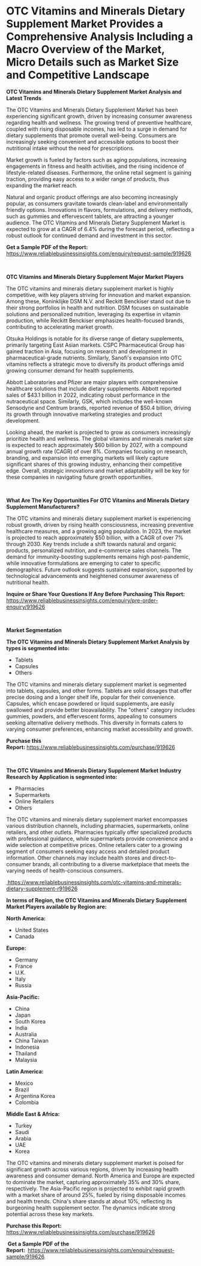 <p><h1>OTC Vitamins and Minerals Dietary Supplement Market Provides a Comprehensive Analysis Including a Macro Overview of the Market, Micro Details such as Market Size and Competitive Landscape</h1></p><p><strong>OTC Vitamins and Minerals Dietary Supplement Market Analysis and Latest Trends</strong></p>
<p><p>The OTC Vitamins and Minerals Dietary Supplement Market has been experiencing significant growth, driven by increasing consumer awareness regarding health and wellness. The growing trend of preventive healthcare, coupled with rising disposable incomes, has led to a surge in demand for dietary supplements that promote overall well-being. Consumers are increasingly seeking convenient and accessible options to boost their nutritional intake without the need for prescriptions.</p><p>Market growth is fueled by factors such as aging populations, increasing engagements in fitness and health activities, and the rising incidence of lifestyle-related diseases. Furthermore, the online retail segment is gaining traction, providing easy access to a wider range of products, thus expanding the market reach.</p><p>Natural and organic product offerings are also becoming increasingly popular, as consumers gravitate towards clean-label and environmentally friendly options. Innovations in flavors, formulations, and delivery methods, such as gummies and effervescent tablets, are attracting a younger audience. The OTC Vitamins and Minerals Dietary Supplement Market is expected to grow at a CAGR of 6.4% during the forecast period, reflecting a robust outlook for continued demand and investment in this sector.</p></p>
<p><strong>Get a Sample PDF of the Report:&nbsp;</strong> <a href="https://www.reliablebusinessinsights.com/enquiry/request-sample/919626?utm_campaign=1091&utm_medium=2&utm_source=Github&utm_content=ia&utm_term=18042025&utm_id=otc-vitamins-and-minerals-dietary-supplement">https://www.reliablebusinessinsights.com/enquiry/request-sample/919626</a></p>
<p>&nbsp;</p>
<p><strong>OTC Vitamins and Minerals Dietary Supplement Major Market Players</strong></p>
<p><p>The OTC vitamins and minerals dietary supplement market is highly competitive, with key players striving for innovation and market expansion. Among these, Koninklijke DSM N.V. and Reckitt Benckiser stand out due to their strong portfolios in health and nutrition. DSM focuses on sustainable solutions and personalized nutrition, leveraging its expertise in vitamin production, while Reckitt Benckiser emphasizes health-focused brands, contributing to accelerating market growth.</p><p>Otsuka Holdings is notable for its diverse range of dietary supplements, primarily targeting East Asian markets. CSPC Pharmaceutical Group has gained traction in Asia, focusing on research and development in pharmaceutical-grade nutrients. Similarly, Sanofi's expansion into OTC vitamins reflects a strategic move to diversify its product offerings amid growing consumer demand for health supplements.</p><p>Abbott Laboratories and Pfizer are major players with comprehensive healthcare solutions that include dietary supplements. Abbott reported sales of $43.1 billion in 2022, indicating robust performance in the nutraceutical space. Similarly, GSK, which includes the well-known Sensodyne and Centrum brands, reported revenue of $50.4 billion, driving its growth through innovative marketing strategies and product development.</p><p>Looking ahead, the market is projected to grow as consumers increasingly prioritize health and wellness. The global vitamins and minerals market size is expected to reach approximately $60 billion by 2027, with a compound annual growth rate (CAGR) of over 8%. Companies focusing on research, branding, and expansion into emerging markets will likely capture significant shares of this growing industry, enhancing their competitive edge. Overall, strategic innovations and market adaptability will be key for these companies in navigating future growth opportunities.</p></p>
<p>&nbsp;</p>
<p><strong>What Are The Key Opportunities For OTC Vitamins and Minerals Dietary Supplement Manufacturers?</strong></p>
<p><p>The OTC vitamins and minerals dietary supplement market is experiencing robust growth, driven by rising health consciousness, increasing preventive healthcare measures, and a growing aging population. In 2023, the market is projected to reach approximately $50 billion, with a CAGR of over 7% through 2030. Key trends include a shift towards natural and organic products, personalized nutrition, and e-commerce sales channels. The demand for immunity-boosting supplements remains high post-pandemic, while innovative formulations are emerging to cater to specific demographics. Future outlook suggests sustained expansion, supported by technological advancements and heightened consumer awareness of nutritional health.</p></p>
<p><strong>Inquire or Share Your Questions If Any Before Purchasing This Report:</strong> <a href="https://www.reliablebusinessinsights.com/enquiry/pre-order-enquiry/919626?utm_campaign=1091&utm_medium=2&utm_source=Github&utm_content=ia&utm_term=18042025&utm_id=otc-vitamins-and-minerals-dietary-supplement">https://www.reliablebusinessinsights.com/enquiry/pre-order-enquiry/919626</a></p>
<p>&nbsp;</p>
<p><strong>Market Segmentation</strong></p>
<p><strong>The OTC Vitamins and Minerals Dietary Supplement Market Analysis by types is segmented into:</strong></p>
<p><ul><li>Tablets</li><li>Capsules</li><li>Others</li></ul></p>
<p><p>The OTC vitamins and minerals dietary supplement market is segmented into tablets, capsules, and other forms. Tablets are solid dosages that offer precise dosing and a longer shelf life, popular for their convenience. Capsules, which encase powdered or liquid supplements, are easily swallowed and provide better bioavailability. The "others" category includes gummies, powders, and effervescent forms, appealing to consumers seeking alternative delivery methods. This diversity in formats caters to varying consumer preferences, enhancing market accessibility and growth.</p></p>
<p><strong>Purchase this Report:&nbsp;</strong><a href="https://www.reliablebusinessinsights.com/purchase/919626?utm_campaign=1091&utm_medium=2&utm_source=Github&utm_content=ia&utm_term=18042025&utm_id=otc-vitamins-and-minerals-dietary-supplement">https://www.reliablebusinessinsights.com/purchase/919626</a></p>
<p>&nbsp;</p>
<p><strong>The OTC Vitamins and Minerals Dietary Supplement Market Industry Research by Application is segmented into:</strong></p>
<p><ul><li>Pharmacies</li><li>Supermarkets</li><li>Online Retailers</li><li>Others</li></ul></p>
<p><p>The OTC vitamins and minerals dietary supplement market encompasses various distribution channels, including pharmacies, supermarkets, online retailers, and other outlets. Pharmacies typically offer specialized products with professional guidance, while supermarkets provide convenience and a wide selection at competitive prices. Online retailers cater to a growing segment of consumers seeking easy access and detailed product information. Other channels may include health stores and direct-to-consumer brands, all contributing to a diverse marketplace that meets the varying needs of health-conscious consumers.</p></p>
<p><a href="https://www.reliablebusinessinsights.com/otc-vitamins-and-minerals-dietary-supplement-r919626?utm_campaign=1091&utm_medium=2&utm_source=Github&utm_content=ia&utm_term=18042025&utm_id=otc-vitamins-and-minerals-dietary-supplement">&nbsp;https://www.reliablebusinessinsights.com/otc-vitamins-and-minerals-dietary-supplement-r919626</a></p>
<p><strong>In terms of Region, the OTC Vitamins and Minerals Dietary Supplement Market Players available by Region are:</strong></p>
<p>
    <p> <strong> North America: </strong>
        <ul>
            <li>United States</li>
            <li>Canada</li>
        </ul>
        </p> 
    <p> <strong> Europe: </strong>
        <ul>
            <li>Germany</li>
            <li>France</li>
            <li>U.K.</li>
            <li>Italy</li>
            <li>Russia</li>
        </ul>
        </p> 
    <p> <strong> Asia-Pacific: </strong>
        <ul>
            <li>China</li>
            <li>Japan</li>
            <li>South Korea</li>
            <li>India</li>
            <li>Australia</li>
            <li>China Taiwan</li>
            <li>Indonesia</li>
            <li>Thailand</li>
            <li>Malaysia</li>
        </ul>
        </p> 
    <p> <strong> Latin America: </strong>
        <ul>
            <li>Mexico</li>
            <li>Brazil</li>
            <li>Argentina Korea</li>
            <li>Colombia</li>
        </ul>
        </p> 
    <p> <strong> Middle East & Africa: </strong>
        <ul>
            <li>Turkey</li>
            <li>Saudi</li>
            <li>Arabia</li>
            <li>UAE</li>
            <li>Korea</li>
        </ul>
    </p>
    </p>
<p><p>The OTC vitamins and minerals dietary supplement market is poised for significant growth across various regions, driven by increasing health awareness and consumer demand. North America and Europe are expected to dominate the market, capturing approximately 35% and 30% share, respectively. The Asia-Pacific region is projected to exhibit rapid growth with a market share of around 25%, fueled by rising disposable incomes and health trends. China's share stands at about 10%, reflecting its burgeoning health supplement sector. The dynamics indicate strong potential across these key markets.</p></p>
<p><strong>Purchase this Report: </strong><a href="https://www.reliablebusinessinsights.com/purchase/919626?utm_campaign=1091&utm_medium=2&utm_source=Github&utm_content=ia&utm_term=18042025&utm_id=otc-vitamins-and-minerals-dietary-supplement">https://www.reliablebusinessinsights.com/purchase/919626</a></p>
<p>&nbsp;<strong>Get a Sample PDF of the Report:&nbsp;&nbsp;</strong><a href="https://www.reliablebusinessinsights.com/enquiry/request-sample/919626?utm_campaign=1091&utm_medium=2&utm_source=Github&utm_content=ia&utm_term=18042025&utm_id=otc-vitamins-and-minerals-dietary-supplement">https://www.reliablebusinessinsights.com/enquiry/request-sample/919626</a></p>
<p><strong></strong></p>
<p><p></p><p></p><p></p></p>